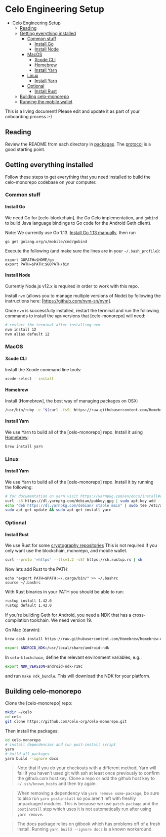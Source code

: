 # Celo Engineering Setup

- [Celo Engineering Setup](#celo-engineering-setup)
  - [Reading](#reading)
  - [Getting everything installed](#getting-everything-installed)
    - [Common stuff](#common-stuff)
      - [Install Go](#install-go)
      - [Install Node](#install-node)
    - [MacOS](#macos)
      - [Xcode CLI](#xcode-CLI)
      - [Homebrew](#homebrew)
      - [Install Yarn](#install-yarn)
    - [Linux](#linux)
      - [Install Yarn](#install-yarn-1)
    - [Optional](#optional)
      - [Install Rust](#install-rust)
  - [Building celo-monorepo](#building-celo-monorepo)
  - [Running the mobile wallet](#running-the-mobile-wallet)

This is a living document! Please edit and update it as part of your onboarding process :-)

## Reading

Review the README from each directory in [packages](packages/). The [protocol](packages/protocol) is a good starting point.

## Getting everything installed

Follow these steps to get everything that you need installed to build the celo-monorepo codebase on your computer.

### Common stuff

#### Install Go

We need Go for [celo-blockchain], the Go Celo implementation, and `gobind` to build Java language bindings to Go code for the Android Geth client).

Note: We currently use Go 1.13. [Install Go 1.13 manually](https://golang.org/dl/), then run

```
go get golang.org/x/mobile/cmd/gobind
```

Execute the following (and make sure the lines are in your `~/.bash_profile`):

```
export GOPATH=$HOME/go
export PATH=$PATH:$GOPATH/bin
```

#### Install Node

Currently Node.js v12.x is required in order to work with this repo.

Install `nvm` (allows you to manage multiple versions of Node) by following the instructions here: [https://github.com/nvm-sh/nvm].

Once `nvm` is successfully installed, restart the terminal and run the following commands to install the `npm` versions that [celo-monorepo] will need:

```bash
# restart the terminal after installing nvm
nvm install 12
nvm alias default 12
```

### MacOS

#### Xcode CLI

Install the Xcode command line tools:

```bash
xcode-select --install
```

#### Homebrew

Install [Homebrew], the best way of managing packages on OSX:

```bash
/usr/bin/ruby -e "$(curl -fsSL https://raw.githubusercontent.com/Homebrew/install/master/install)"
```

#### Install Yarn

We use Yarn to build all of the [celo-monorepo] repo. Install it using [Homebrew](#homebrew):

```bash
brew install yarn
```

### Linux

#### Install Yarn

We use Yarn to build all of the [celo-monorepo] repo. Install it by running the following:

```bash
# for documentation on yarn visit https://yarnpkg.com/en/docs/install#debian-stable
curl -sS https://dl.yarnpkg.com/debian/pubkey.gpg | sudo apt-key add -
echo "deb https://dl.yarnpkg.com/debian/ stable main" | sudo tee /etc/apt/sources.list.d/yarn.list
sudo apt-get update && sudo apt-get install yarn
```

### Optional

#### Install Rust

We use Rust for some [cryptography repositories](https://github.com/celo-org?q=&type=&language=rust) This is not
required if you only want use the blockchain, monorepo, and mobile wallet.

```bash
curl --proto '=https' --tlsv1.2 -sSf https://sh.rustup.rs | sh
```

Now lets add Rust to the PATH:

```
echo "export PATH=$PATH:~/.cargo/bin/" >> ~/.bashrc
source ~/.bashrc
```

With Rust binaries in your PATH you should be able to run:

```bash
rustup install 1.42.0
rustup default 1.42.0
```

If you're building Geth for Android, you need a NDK that has a cross-compilation toolchain. We need version 19.

On Mac (darwin):

```bash
brew cask install https://raw.githubusercontent.com/Homebrew/homebrew-cask/a39a95824122da8448dbeb0b0ca1dde78e5a793c/Casks/android-ndk.rb

export ANDROID_NDK=/usr/local/share/android-ndk
```

In `celo-blockchain`, define the relevant environment variables, e.g.:

```bash
export NDK_VERSION=android-ndk-r19c
```

and run `make ndk_bundle`. This will download the NDK for your platform.

## Building celo-monorepo

Clone the [celo-monorepo] repo:

```bash
mkdir ~/celo
cd celo
git clone https://github.com/celo-org/celo-monorepo.git
```

Then install the packages:

```bash
cd celo-monorepo
# install dependencies and run post-install script
yarn
# build all packages
yarn build --ignore docs
```

> Note that if you do your checkouts with a different method, Yarn will fail if
> you haven’t used git with ssh at least once previously to confirm the
> github.com host key. Clone a repo or add the github host key to
> `~/.ssh/known_hosts` and then try again.

> When removing a dependency via `yarn remove some-package`, be sure to also run `yarn postinstall` so
> you aren't left with freshly unpackaged modules. This is because we use `patch-package`
> and the `postinstall` step which uses it is not automatically run after using `yarn remove`.

> The docs package relies on gitbook which has problems off of a fresh install. Running
> `yarn build --ignore docs` is a known workaround.
